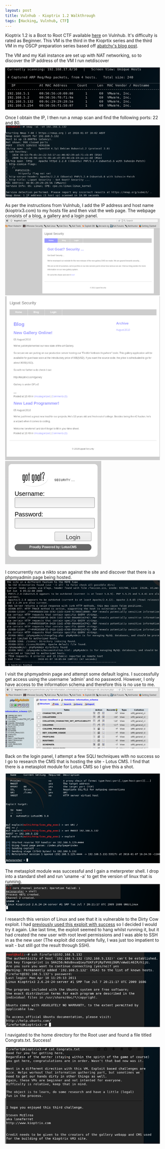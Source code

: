 ```yaml
---
layout: post
title: Vulnhub - Kioptrix 1.2 Walkthrough
tags: [Hacking, Vulnhub, CTF]
---
```

Kioptrix 1.2 is a Boot to Root CTF available [here](https://www.vulnhub.com/entry/kioptrix-level-12-3,24/) on Vulnhub. It's difficulty is rated as Beginner. This VM is the third in the Kioprtix series and the third VM in my OSCP preparation series based off [abatchy's blog post](http://www.abatchy.com/2017/02/oscp-like-vulnhub-vms.html).  

The VM and my Kali instance are set up with NAT networking, so to discover the IP address of the VM I run netdiscover

![](/img/kioptrix1-3/netdiscover.png)

Once I obtain the IP, I then run a nmap scan and find the following ports: 22 and 80. 
![](/img/kioptrix1-3/nmap.png)

As per the instructions from Vulnhub, I add the IP address and host name (kioptrix3.com) to my hosts file and then visit the web page. The webpage consists of a blog, a gallery and a login panel.
![](/img/kioptrix1-3/web.png)
![](/img/kioptrix1-3/web2.png)
![](/img/kioptrix1-3/web3.png)

I concurrently run a nikto scan against the site and discover that there is a phpmyadmin page being hosted.
![](/img/kioptrix1-3/nikto.png)

I visit the phpmyadmin page and attempt some default logins. I successfully get access using the username 'admin' and no password. However, I only have access to the information schema and therefore this is no use to me.
![](/img/kioptrix1-3/phpmyadmin.png)

Back on the login panel, I attempt a few SQLI techniques with no success so I go to research the CMS that is hosting the site - Lotus CMS. I find that there is a metasploit module for Lotus CMS so I give this a shot.

![](/img/kioptrix1-3/metasploit.png)

The metasploit module was successful and I gain a meterpreter shell. I drop into a standard shell and run 'uname -a' to get the version of linux that is running. 
![](/img/kioptrix1-3/uname.png)

I research this version of Linux and see that it is vulnerable to the Dirty Cow exploit. I had [previously used this exploit with success](https://wjmccann.github.io/blog/2017/11/15/Sedna-Walkthrough) so I decided I would try it again. Like last time, the exploit seemed to hang whilst running it, but it had created the new user with root level permissions and I was able to SSH in as the new user (The exploit did complete fully, I was just too impatient to wait - but still got the result through SSH).

![](/img/kioptrix1-3/access.png)

I navigated to the home directory for the Root user and found a file titled Congrats.txt. Success!

![](/img/kioptrix1-3/flag.png)

